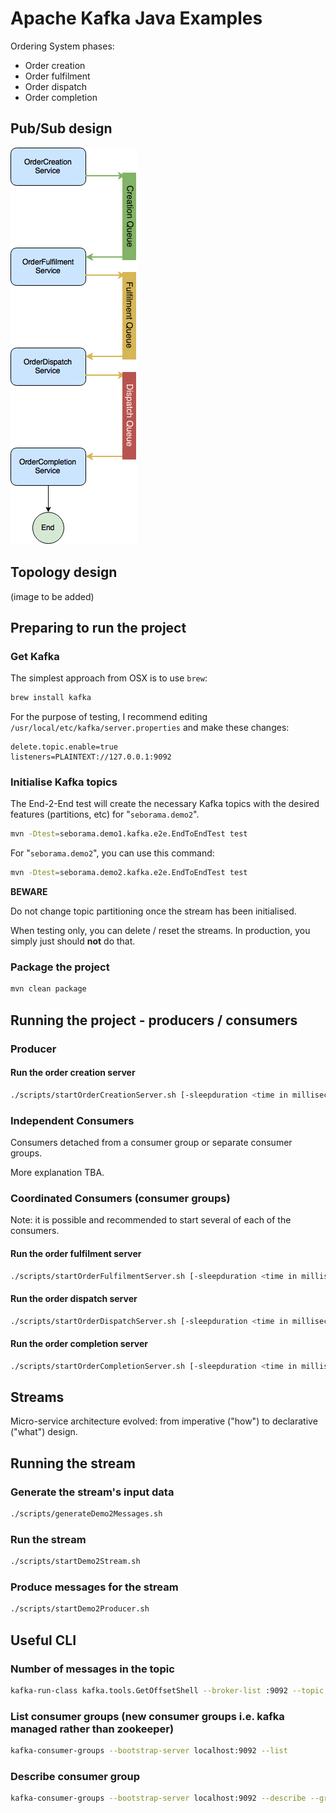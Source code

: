# Apache Kafka Java Examples

Ordering System phases:

  - Order creation
  - Order fulfilment
  - Order dispatch
  - Order completion

## Pub/Sub design

![Image of Ordering System](https://raw.githubusercontent.com/seborama/demo1-kafka/master/docs/Kafka%20Demo1%20-%20Producer%20Consumer%20Architecture.png)

## Topology design

(image to be added)

## Preparing to run the project

### Get Kafka

The simplest approach from OSX is to use `brew`:

```bash
brew install kafka
```

For the purpose of testing, I recommend editing `/usr/local/etc/kafka/server.properties` and make these changes:

```
delete.topic.enable=true
listeners=PLAINTEXT://127.0.0.1:9092
```

### Initialise Kafka topics

The End-2-End test will create the necessary Kafka topics with the desired features (partitions, etc) for "`seborama.demo2`".

```bash
mvn -Dtest=seborama.demo1.kafka.e2e.EndToEndTest test
```

For "`seborama.demo2`", you can use this command:

```bash
mvn -Dtest=seborama.demo2.kafka.e2e.EndToEndTest test
```

**BEWARE**

Do not change topic partitioning once the stream has been initialised.

When testing only, you can delete / reset the streams. In production, you simply just should **not** do that.

### Package the project

```bash
mvn clean package
```

## Running the project - producers / consumers

### Producer

#### Run the order creation server

```bash
./scripts/startOrderCreationServer.sh [-sleepduration <time in milliseconds>] [-numbermessages <number of messages>]
```

### Independent Consumers

Consumers detached from a consumer group or separate consumer groups.

More explanation TBA.

### Coordinated Consumers (consumer groups)

Note: it is possible and recommended to start several of each of the consumers.

#### Run the order fulfilment server

```bash
./scripts/startOrderFulfilmentServer.sh [-sleepduration <time in milliseconds>] [-numbermessages <number of messages>]
```

#### Run the order dispatch server

```bash
./scripts/startOrderDispatchServer.sh [-sleepduration <time in milliseconds>] [-numbermessages <number of messages>]
```

#### Run the order completion server

```bash
./scripts/startOrderCompletionServer.sh [-sleepduration <time in milliseconds>] [-numbermessages <number of messages>]
```

## Streams

Micro-service architecture evolved: from imperative ("how") to declarative ("what") design.

## Running the stream

### Generate the stream's input data

```bash
./scripts/generateDemo2Messages.sh
```

### Run the stream

```bash
./scripts/startDemo2Stream.sh
```

### Produce messages for the stream

```bash
./scripts/startDemo2Producer.sh
```

## Useful CLI

### Number of messages in the topic

```bash
kafka-run-class kafka.tools.GetOffsetShell --broker-list :9092 --topic OrderCreationTopic --time -1 --offsets 1 | awk -F  ":" '{sum += $3} END {print sum}'
```

### List consumer groups (new consumer groups i.e. kafka managed rather than zookeeper)

```bash
kafka-consumer-groups --bootstrap-server localhost:9092 --list
```

### Describe consumer group

```bash
kafka-consumer-groups --bootstrap-server localhost:9092 --describe --group order-fulfilment-group-1
```

